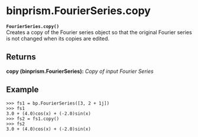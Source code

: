 # binprism.FourierSeries.copy
**`FourierSeries.copy()`** <br />
Creates a copy of the Fourier series object so that the original Fourier series is not changed when its copies are edited.
## Returns
**copy (binprism.FourierSeries):** *Copy of input Fourier Series*

## Example
```
>>> fs1 = bp.FourierSeries([3, 2 + 1j])
>>> fs1
3.0 + (4.0)cos(x) + (-2.0)sin(x)
>>> fs2 = fs1.copy()
>>> fs2
3.0 + (4.0)cos(x) + (-2.0)sin(x)
```
